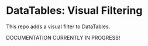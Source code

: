 # DataTables: Visual Filtering

This repo adds a visual filter to DataTables.

DOCUMENTATION CURRENTLY IN PROGRESS!